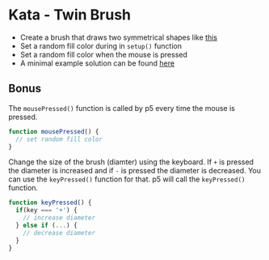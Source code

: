 # Kata - Twin Brush

- Create a brush that draws two symmetrical shapes like [this](https://editor.p5js.org/CodingBootcampsEu/full/l5RF6_hFV)
- Set a random fill color during in `setup()` function
- Set a random fill color when the mouse is pressed
- A minimal example solution can be found [here](https://editor.p5js.org/CodingBootcampsEu/sketches/l5RF6_hFV)

## Bonus

The `mousePressed()` function is called by p5 every time the mouse is pressed.

```js
function mousePressed() {
  // set random fill color
}
```

Change the size of the brush (diamter) using the keyboard. If `+` is pressed the diameter is increased and if `-` is pressed the diameter is decreased. You can use the `keyPressed()` function for that. p5 will call the `keyPressed()` function.

```js
function keyPressed() {
  if(key === '+') {
    // increase diameter
  } else if (...) {
    // decrease diameter
  }
}
```
